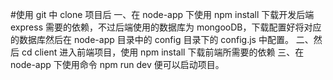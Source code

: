 #使用 git 中 clone 项目后
一、在 node-app 下使用 npm install 下载开发后端 express 需要的依赖，不过后端使用的数据库为 mongooDB，下载配置好将对应的数据库然后在 node-app 目录中的 config 目录下的 config.js 中配置。
二、然后 cd client 进入前端项目，使用 npm install 下载前端所需要的依赖
三、在 node-app 下使用命令 npm run dev 便可以启动项目。
